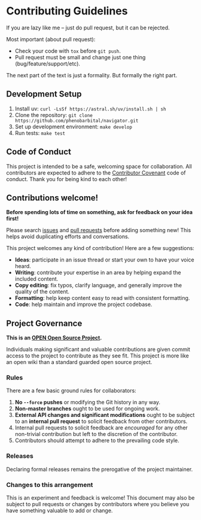 # Contributing Guidelines

If you are lazy like me – just do pull request, but it can be rejected.

Most important (about pull request):
- Check your code with `tox` before `git push`.
- Pull request must be small and change just one thing (bug/feature/support/etc).

The next part of the text is just a formality. But formally the right part.

## Development Setup

1. Install uv: `curl -LsSf https://astral.sh/uv/install.sh | sh`
2. Clone the repository: `git clone https://github.com/phenobarbital/navigator.git`
3. Set up development environment: `make develop`
4. Run tests: `make test`

## Code of Conduct

This project is intended to be a safe, welcoming space for collaboration.
All contributors are expected to adhere to the [Contributor Covenant](http://contributor-covenant.org) code of conduct.
Thank you for being kind to each other!

## Contributions welcome!

**Before spending lots of time on something, ask for feedback on your idea first!**

Please search [issues](../../issues/) and [pull requests](../../pulls/) before adding something new!
This helps avoid duplicating efforts and conversations.

This project welcomes any kind of contribution! Here are a few suggestions:

- **Ideas**: participate in an issue thread or start your own to have your voice heard.
- **Writing**: contribute your expertise in an area by helping expand the included content.
- **Copy editing**: fix typos, clarify language, and generally improve the quality of the content.
- **Formatting**: help keep content easy to read with consistent formatting.
- **Code**: help maintain and improve the project codebase.

## Project Governance

**This is an [OPEN Open Source Project](http://openopensource.org/).**

Individuals making significant and valuable contributions are given commit access to the project to contribute
as they see fit. This project is more like an open wiki than a standard guarded open source project.

### Rules

There are a few basic ground rules for collaborators:

1. **No `--force` pushes** or modifying the Git history in any way.
1. **Non-master branches** ought to be used for ongoing work.
1. **External API changes and significant modifications** ought to be subject to an **internal pull request**
   to solicit feedback from other contributors.
1. Internal pull requests to solicit feedback are *encouraged* for any other non-trivial contribution but left
   to the discretion of the contributor.
1. Contributors should attempt to adhere to the prevailing code style.

### Releases

Declaring formal releases remains the prerogative of the project maintainer.

### Changes to this arrangement

This is an experiment and feedback is welcome! This document may also be subject to pull requests or changes
by contributors where you believe you have something valuable to add or change.
